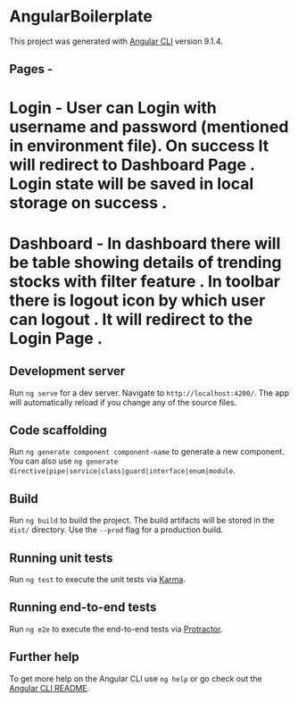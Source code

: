# AngularBoilerplate

This project was generated with [Angular CLI](https://github.com/angular/angular-cli) version 9.1.4.

## Pages -

# Login - User can Login with username and password (mentioned in environment file). On success It will redirect to Dashboard Page . Login state will be saved in local storage on success . 
# Dashboard - In dashboard there will be table showing details of trending stocks with filter feature . In toolbar there is logout icon by which user can logout . It will redirect to the Login Page .


## Development server

Run `ng serve` for a dev server. Navigate to `http://localhost:4200/`. The app will automatically reload if you change any of the source files.

## Code scaffolding

Run `ng generate component component-name` to generate a new component. You can also use `ng generate directive|pipe|service|class|guard|interface|enum|module`.

## Build

Run `ng build` to build the project. The build artifacts will be stored in the `dist/` directory. Use the `--prod` flag for a production build.

## Running unit tests

Run `ng test` to execute the unit tests via [Karma](https://karma-runner.github.io).

## Running end-to-end tests

Run `ng e2e` to execute the end-to-end tests via [Protractor](http://www.protractortest.org/).

## Further help

To get more help on the Angular CLI use `ng help` or go check out the [Angular CLI README](https://github.com/angular/angular-cli/blob/master/README.md).
